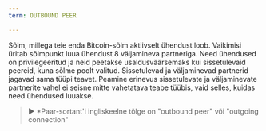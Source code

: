 ```yaml
---
term: OUTBOUND PEER

---
```

Sõlm, millega teie enda Bitcoin-sõlm aktiivselt ühendust loob. Vaikimisi üritab sõlmpunkt luua ühendust 8 väljamineva partneriga. Need ühendused on privilegeeritud ja neid peetakse usaldusväärsemaks kui sissetulevaid peereid, kuna sõlme poolt valitud. Sissetulevad ja väljaminevad partnerid jagavad sama tüüpi teavet. Peamine erinevus sissetulevate ja väljaminevate partnerite vahel ei seisne mitte vahetatava teabe tüübis, vaid selles, kuidas need ühendused luuakse.

> ► *Paar-sortant'i ingliskeelne tõlge on "outbound peer" või "outgoing connection"